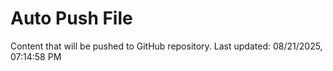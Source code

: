 # Auto Push File

Content that will be pushed to GitHub repository.
Last updated: 08/21/2025, 07:14:58 PM